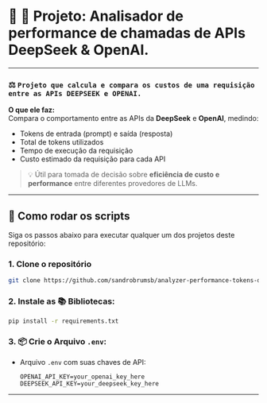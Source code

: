 # 🤖 📁 Projeto: Analisador de performance de chamadas de APIs DeepSeek & OpenAI.
---

### ⚖️ `Projeto que calcula e compara os custos de uma requisição entre as APIs DEEPSEEK e OPENAI.`

**O que ele faz:**  
Compara o comportamento entre as APIs da **DeepSeek** e **OpenAI**, medindo:

- Tokens de entrada (prompt) e saída (resposta)
- Total de tokens utilizados
- Tempo de execução da requisição
- Custo estimado da requisição para cada API

> 💡 Útil para tomada de decisão sobre **eficiência de custo e performance** entre diferentes provedores de LLMs.

---

## 🚀 Como rodar os scripts

Siga os passos abaixo para executar qualquer um dos projetos deste repositório:

### 1. Clone o repositório

```bash
git clone https://github.com/sandrobrumsb/analyzer-performance-tokens-deepseek-openai.git
```
### 2. Instale as 📚 Bibliotecas:
```bash
pip install -r requirements.txt
```
### 3. 📦 Crie o Arquivo `.env`:

- Arquivo `.env` com suas chaves de API:
  ```env
  OPENAI_API_KEY=your_openai_key_here
  DEEPSEEK_API_KEY=your_deepseek_key_here
---
